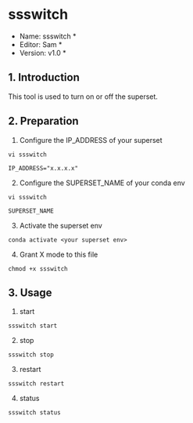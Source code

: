 # ssswitch

* Name: ssswitch *
* Editor: Sam *
* Version: v1.0 *

## 1. Introduction
This tool is used to turn on or off the superset.

## 2. Preparation
1. Configure the IP_ADDRESS of your superset
```shell
vi ssswitch

IP_ADDRESS="x.x.x.x"
```
2. Configure the SUPERSET_NAME of your conda env
```shell
vi ssswitch

SUPERSET_NAME
```
3. Activate the superset env
```shell
conda activate <your superset env>
```
4. Grant X mode to this file
```shell
chmod +x ssswitch
```

## 3. Usage
1. start
```shell
ssswitch start
```
2. stop
```shell
ssswitch stop
```
3. restart
```shell
ssswitch restart
```
4. status
```shell
ssswitch status
```

